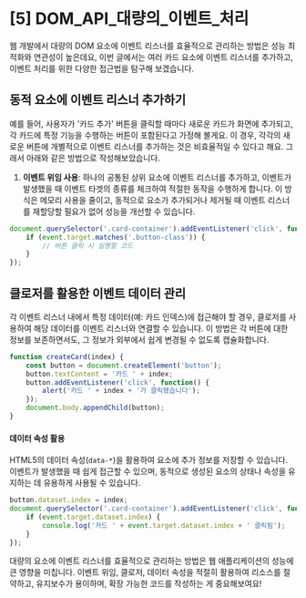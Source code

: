 # [5] DOM_API_대량의_이벤트_처리

웹 개발에서 대량의 DOM 요소에 이벤트 리스너를 효율적으로 관리하는 방법은 성능 최적화와 연관성이 높은데요, 이번 글에서는 여러 카드 요소에 이벤트 리스너를 추가하고, 이벤트 처리를 위한 다양한 접근법을 탐구해 보겠습니다.

## 동적 요소에 이벤트 리스너 추가하기

예를 들어, 사용자가 '카드 추가' 버튼을 클릭할 때마다 새로운 카드가 화면에 추가되고, 각 카드에 특정 기능을 수행하는 버튼이 포함된다고 가정해 볼게요. 이 경우, 각각의 새로운 버튼에 개별적으로 이벤트 리스너를 추가하는 것은 비효율적일 수 있다고 해요. 그래서 아래와 같은 방법으로 작성해보았습니다.

1. **이벤트 위임 사용**: 하나의 공통된 상위 요소에 이벤트 리스너를 추가하고, 이벤트가 발생했을 때 이벤트 타겟의 종류를 체크하여 적절한 동작을 수행하게 합니다. 이 방식은 메모리 사용을 줄이고, 동적으로 요소가 추가되거나 제거될 때 이벤트 리스너를 재할당할 필요가 없어 성능을 개선할 수 있습니다.

```js
document.querySelector('.card-container').addEventListener('click', function(event) {
    if (event.target.matches('.button-class')) {
        // 버튼 클릭 시 실행할 코드
    }
});
```

## 클로저를 활용한 이벤트 데이터 관리

각 이벤트 리스너 내에서 특정 데이터(예: 카드 인덱스)에 접근해야 할 경우, 클로저를 사용하여 해당 데이터를 이벤트 리스너와 연결할 수 있습니다. 이 방법은 각 버튼에 대한 정보를 보존하면서도, 그 정보가 외부에서 쉽게 변경될 수 없도록 캡슐화합니다.

```js
function createCard(index) {
    const button = document.createElement('button');
    button.textContent = '카드 ' + index;
    button.addEventListener('click', function() {
        alert('카드 ' + index + '가 클릭됐습니다');
    });
    document.body.appendChild(button);
}

```
#### 데이터 속성 활용

HTML5의 데이터 속성(`data-*`)을 활용하여 요소에 추가 정보를 저장할 수 있습니다. 이벤트가 발생했을 때 쉽게 접근할 수 있으며, 동적으로 생성된 요소의 상태나 속성을 유지하는 데 유용하게 사용될 수 있습니다.

```js
button.dataset.index = index;
document.querySelector('.card-container').addEventListener('click', function(event) {
    if (event.target.dataset.index) {
        console.log('카드 ' + event.target.dataset.index + ' 클릭됨');
    }
});

```


대량의 요소에 이벤트 리스너를 효율적으로 관리하는 방법은 웹 애플리케이션의 성능에 큰 영향을 미칩니다. 이벤트 위임, 클로저, 데이터 속성을 적절히 활용하여 리소스를 절약하고, 유지보수가 용이하며, 확장 가능한 코드를 작성하는 게 중요해보여요!